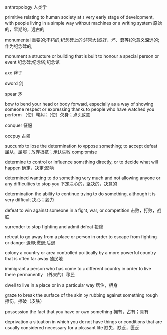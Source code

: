 anthropology
人类学

primitive
relating to human society at a very early stage of development, with people living in a simple way without machines or a writing system
原始的，早期的，远古的

monumental
重要的;不朽的;纪念碑上的;非常大(或好、坏、蠢等)的;意义深远的;作为纪念碑的;

monument
a structure or building that is built to honour a special person or event
纪念碑;纪念塔;纪念馆

axe
斧子

sword
剑

spear
矛

bow
to bend your head or body forward, especially as a way of showing someone respect or expressing thanks to people who have watched you perform
（使）鞠躬；（使）欠身；点头致意

conquer
征服

occpuy
占领

succumb
to lose the determination to oppose something; to accept defeat
屈从，屈服；放弃抵抗；承认失败
compromise

determine
to control or influence something directly, or to decide what will happen
确定，决定;影响

determined
wanting to do something very much and not allowing anyone or any difficulties to stop you
下定决心的，坚决的，决意的

determination
the ability to continue trying to do something, although it is very difficult
决心；毅力

defeat
to win against someone in a fight, war, or competition
击败，打败，战胜

surrender
to stop fighting and admit defeat
投降

retreat
to go away from a place or person in order to escape from fighting or danger
退却;撤退;后退

colony
a country or area controlled politically by a more powerful country that is often far away
殖民地

immigrant
a person who has come to a different country in order to live there permanently
（外来的）移民

dwell
to live in a place or in a particular way
居住，栖身

graze
to break the surface of the skin by rubbing against something rough
擦伤，擦破（皮肤）

possession
the fact that you have or own something
拥有，占有；具有

deprivation
a situation in which you do not have things or conditions that are usually considered necessary for a pleasant life
缺失，缺乏，匮乏



